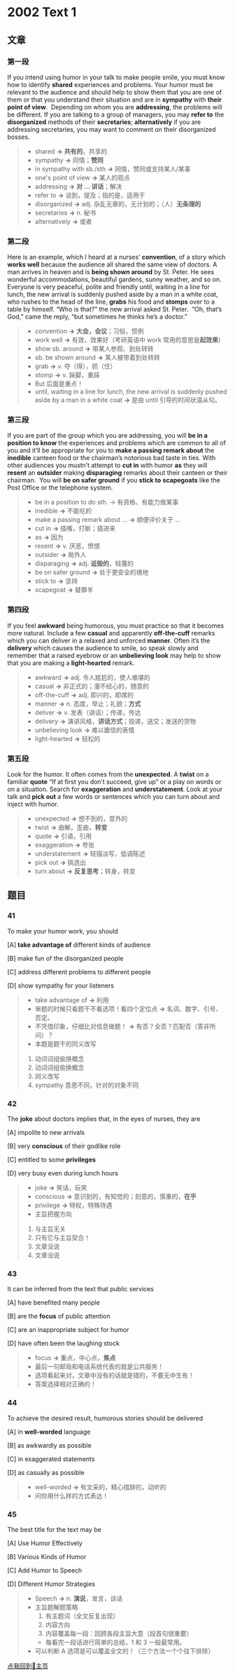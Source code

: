 # 2002 Text 1

## 文章

### 第一段

If you intend using humor in your talk to make people smile, you must know how to identify **shared** experiences and problems. Your humor must be relevant to the audience and should help to show them that you are one of them or that you understand their situation and are in **sympathy** with **their point of view**.  Depending on whom you are **addressing**, the problems will be different. If you are talking to a group of managers, you may **refer to** the **disorganized** methods of their **secretaries**; **alternatively** if you are addressing secretaries, you may want to comment on their disorganized bosses.

> - shared **→** **共有的**，共享的
> - sympathy  **→** 同情；**赞同**
> - in sympathy with sb./sth **→** 同情，赞同或支持某人/某事
> - one's point of view **→** 某人的观点
> - addressing **→** **对 ... 讲话**；解决
> - refer to **→** 谈到，提及；指的是，适用于
> - disorganized **→** adj. 杂乱无章的，无计划的；（人）**无条理的**
> - secretaries **→** n. 秘书
> - alternatively **→** 或者

### 第二段

Here is an example, which I heard at a nurses’ **convention**, of a story which **works well** because the audience all shared the same view of doctors. A man arrives in heaven and is **being shown around** by St. Peter. He sees wonderful accommodations, beautiful gardens, sunny weather, and so on. Everyone is very peaceful, polite and friendly until, waiting in a line for lunch, the new arrival is suddenly pushed aside by a man in a white coat, who rushes to the head of the line, **grabs** his food and **stomps** over to a table by himself. “Who is that?” the new arrival asked St. Peter.  “Oh, that’s God,” came the reply, “but sometimes he thinks he’s a doctor.”

> - convention **→** **大会，会议**；习俗，惯例
> - work well **→** 有效，效果好（考研英语中 work 常用的意思是**起效果**）
> - show sb. around **→** 带某人参观、到处转转
> - sb. be shown around **→** 某人被带着到处转转
> - grab **→** v. 夺（得），抓（住）
> - stomp **→** v. 跺脚，重踩
> - But 后面是重点！
> - until, waiting in a line for lunch, the new arrival is suddenly pushed aside by a man in a white coat **→** 是由 until 引导的时间状语从句。

### 第三段

If you are part of the group which you are addressing, you will **be in a position to know** the experiences and problems which are common to all of you and it’ll be appropriate for you to **make a passing remark about** the **inedible** canteen food or the chairman’s notorious bad taste in ties. With other audiences you mustn’t attempt to **cut in** with humor **as** they will **resent** an **outsider** making **disparaging** remarks about their canteen or their chairman.  You will **be on safer ground** if you **stick to** **scapegoats** like the Post Office or the telephone system.

> - be in a position to do sth. → 有资格、有能力做某事
> - inedible **→** 不能吃的
> - make a passing remark about ...  **→** 顺便评价关于 ... 
> - cut in **→** 插嘴，打断；插进来
> - as **→** 因为
> - resent **→** v. 厌恶，愤恨
> - outsider **→** 局外人
> - disparaging **→** adj. **诋毁的**，轻蔑的
> - be on safer ground **→** 处于更安全的境地
> - stick to **→** 坚持
> - scapegoat **→** 替罪羊

### 第四段

If you feel **awkward** being humorous, you must practice so that it becomes more natural. Include a few **casual** and apparently **off-the-cuff** remarks which you can deliver in a relaxed and unforced **manner**. Often it’s the **delivery** which causes the audience to smile, so speak slowly and remember that a raised eyebrow or an **unbelieving look** may help to show that you are making a **light-hearted** remark.

> - awkward **→** adj. 令人尴尬的，使人难堪的
> - casual **→** 非正式的；漫不经心的，随意的
> - off-the-cuff **→** adj. 即兴的，即席的
> - manner **→** n. 态度，举止；礼貌；**方式**
> - deliver **→** v. 发表（讲话）；传递，传达
> - delivery **→** 演讲风格，**讲话方式**；投递，送交；发送的货物
> - unbelieving look **→** 难以置信的表情
> - light-hearted **→** 轻松的

### 第五段

Look for the humor. It often comes from the **unexpected**. A **twist** on a familiar **quote** “If at first you don’t succeed, give up” or a play on words or on a situation. Search for **exaggeration** and **understatement**. Look at your talk and **pick out** a few words or sentences which you can turn about and inject with humor.

> - unexpected **→** 想不到的，意外的
> - twist **→** 曲解，歪曲，**转变**
> - quote **→** 引语，引用
> - exaggeration **→** 夸张
> - understatement **→** 轻描淡写，低调陈述
> - pick out **→** 挑选出
> - turn about **→** **反复思考**；转身，转变

## 题目

### 41

To make your humor work, you should

[A] **take advantage of** different kinds of audience

[B] make fun of the disorganized people

[C] address different problems to different people 

[D] show sympathy for your listeners

> - take advantage of **→** 利用
> - 审题的时候只看题干不看选项！看四个定位点 **→** 名词、数字、引号、否定。
> - 不凭借印象，仔细比对信息做题！ **→** 有否？全否？匹配否（答非所问）？
> - 本题是题干的同义改写
> 1. 动词词组偷换概念
> 2. 动词词组偷换概念
> 3. 同义改写
> 4. sympathy 意思不同，针对的对象不同

### 42

The **joke** about doctors implies that, in the eyes of nurses, they are

[A] impolite to new arrivals

[B] very **conscious** of their godlike role 

[C] entitled to some **privileges**

[D] very busy even during lunch hours

> - joke **→** 笑话，玩笑
> - conscious **→** 意识到的，有知觉的；刻意的，慎重的，**在乎**
> - privilege **→** 特权，特殊待遇
> - 主旨把握方向
> 1. 与主旨无关
> 2. 只有它与主旨契合！
> 3. 文章没说
> 4. 文章没说

### 43

It can be inferred from the text that public services

[A] have benefited many people

[B] are the **focus** of public attention

[C] are an inappropriate subject for humor 

[D] have often been the laughing stock

> - focus **→** 重点，中心点，**焦点**
> - 最后一句邮局和电话系统代表的就是公共服务！
> - 选项看起来对，文章中没有的话就是错的，不要无中生有！
> - 答案选择相对正确的！

### 44

To achieve the desired result, humorous stories should be delivered

[A] in **well-worded** language

[B] as awkwardly as possible 

[C] in exaggerated statements

[D] as casually as possible

> - well-worded **→** 有文采的，精心措辞的，动听的
> - 问你用什么样的方式表达！

### 45

The best title for the text may be

[A] Use Humor Effectively

[B] Various Kinds of Humor

[C] Add Humor to Speech

[D] Different Humor Strategies

> - Speech **→** n. **演说**，发言，谈话
> - 主旨题解题策略
> 	1. 有主题词（全文反复出现）
> 	2. 内容方向
> 	3. 内容覆盖每一段：回顾各段主旨大意（段首句很重要）
> 	- 每看完一段话进行简单的总结，1 和 3 一般最常用。
> - 可以判断 A 选项是可以覆盖全文的！（三个方法一个个往下排除）

[点我回到🏡主页](https://nn66kk.github.io/Mon-Blog/#hello-world)